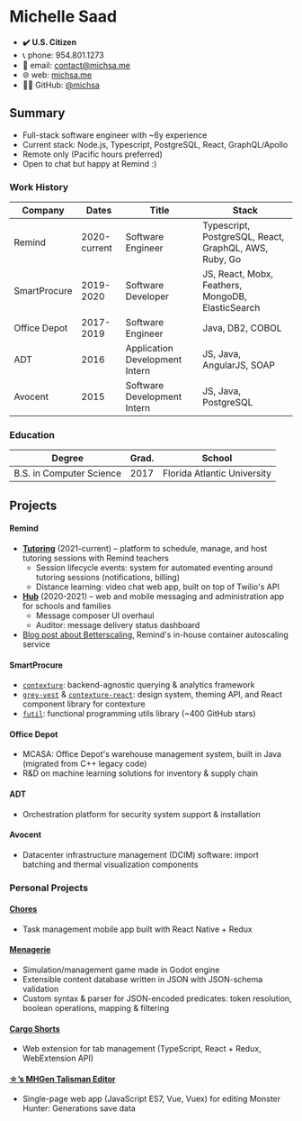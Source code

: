 # Michelle Saad

- **✔️ U.S. Citizen**
- 📞 phone: 954.801.1273
- 📧 email: contact@michsa.me
- 🌐 web: [michsa.me](https://michsa.me)
- 👩‍💻 GitHub: [@michsa](https://github.com/michsa)

## Summary

- Full-stack software engineer with ~6y experience
- Current stack: Node.js, Typescript, PostgreSQL, React, GraphQL/Apollo
- Remote only (Pacific hours preferred)
- Open to chat but happy at Remind :)

### Work History

| Company      | Dates        | Title              | Stack                                                 |
| ------------ | ------------ | ------------------ | ----------------------------------------------------- |
| Remind       | 2020-current | Software Engineer  | Typescript, PostgreSQL, React, GraphQL, AWS, Ruby, Go |
| SmartProcure | 2019-2020    | Software Developer | JS, React, Mobx, Feathers, MongoDB, ElasticSearch     |
| Office Depot | 2017-2019    | Software Engineer  | Java, DB2, COBOL                                      |
| ADT          | 2016         | Application Development Intern             | JS, Java, AngularJS, SOAP                             |
| Avocent      | 2015         | Software Development Intern             | JS, Java, PostgreSQL                                  |

### Education

| Degree                   | Grad. | School                      |
| ------------------------ | ----- | --------------------------- |
| B.S. in Computer Science | 2017  | Florida Atlantic University |

## Projects

#### Remind

- [**Tutoring**](https://www.remind.com/tutoring) (2021-current) – platform to schedule, manage, and host tutoring sessions with Remind teachers
  - Session lifecycle events: system for automated eventing around tutoring sessions (notifications, billing)
  - Distance learning: video chat web app, built on top of Twilio's API
- [**Hub**](https://www.remind.com/hub) (2020-2021) – web and mobile messaging and administration app for schools and families
  - Message composer UI overhaul
  - Auditor: message delivery status dashboard
- [Blog post about Betterscaling](https://engineering.remind.com/betterscaling/), Remind's in-house container autoscaling service

#### SmartProcure

- [`contexture`](https://github.com/smartprocure/contexture): backend-agnostic querying & analytics framework
- [`grey-vest`](https://github.com/smartprocure/grey-vest) & [`contexture-react`](https://github.com/smartprocure/contexture-react): design system, theming API, and React component library for contexture
- [`futil`](https://github.com/smartprocure/futil-js): functional programming utils library (~400 GitHub stars)

#### Office Depot

- MCASA: Office Depot's warehouse management system, built in Java (migrated from C++ legacy code)
- R&D on machine learning solutions for inventory & supply chain

#### ADT

- Orchestration platform for security system support & installation

#### Avocent

- Datacenter infrastructure management (DCIM) software: import batching and thermal visualization components

### Personal Projects

#### [Chores](https://github.com/michsa/chores)

- Task management mobile app built with React Native + Redux

#### [Menagerie](https://github.com/sand-bird/menagerie)

- Simulation/management game made in Godot engine
- Extensible content database written in JSON with JSON-schema validation
- Custom syntax & parser for JSON-encoded predicates: token resolution, boolean operations, mapping & filtering

#### [Cargo Shorts](https://github.com/michsa/cargo-shorts)

- Web extension for tab management (TypeScript, React + Redux, WebExtension API)

#### [☆’s MHGen Talisman Editor](https://sand-bird.github.io/talismans)

- Single-page web app (JavaScript ES7, Vue, Vuex) for editing Monster Hunter: Generations save data
